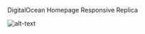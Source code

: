 DigitalOcean Homepage Responsive Replica

![alt-text](https://github.com/sanga2890/html-css-digitalocean/blob/master/digitalocean.gif)
